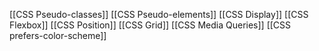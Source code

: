 
[[CSS Pseudo-classes]]
[[CSS Pseudo-elements]]
[[CSS Display]]
[[CSS Flexbox]]
[[CSS Position]]
[[CSS Grid]]
[[CSS Media Queries]]
[[CSS prefers-color-scheme]]